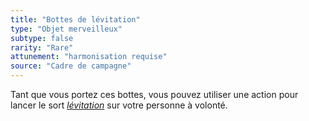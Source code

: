 ```yaml
---
title: "Bottes de lévitation"
type: "Objet merveilleux"
subtype: false
rarity: "Rare"
attunement: "harmonisation requise"
source: "Cadre de campagne"
---
```

Tant que vous portez ces bottes, vous pouvez utiliser une action pour lancer le sort [_lévitation_](/grimoire/levitation/) sur votre personne à volonté.
